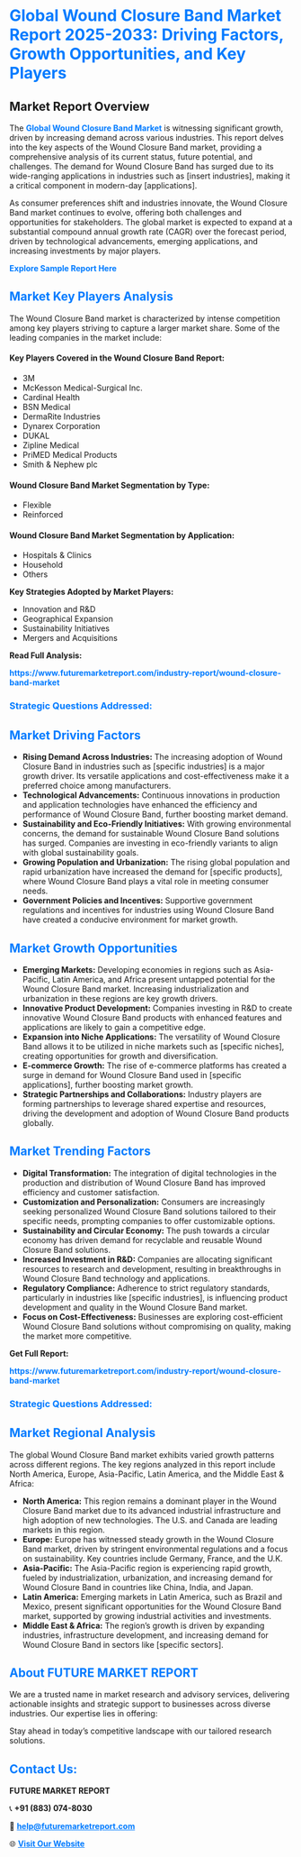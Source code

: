 <h1 style="color: #007BFF;">Global Wound Closure Band Market Report 2025-2033: Driving Factors, Growth Opportunities, and Key Players</h1>

<section id="overview">
<h2>Market Report Overview</h2>
<p>The <a href="https://www.futuremarketreport.com/industry-report/wound-closure-band-market" style="color: #007BFF; text-decoration: none;"><strong>Global Wound Closure Band Market</strong></a> is witnessing significant growth, driven by increasing demand across various industries. This report delves into the key aspects of the Wound Closure Band market, providing a comprehensive analysis of its current status, future potential, and challenges. The demand for Wound Closure Band has surged due to its wide-ranging applications in industries such as [insert industries], making it a critical component in modern-day [applications].</p>
<p>As consumer preferences shift and industries innovate, the Wound Closure Band market continues to evolve, offering both challenges and opportunities for stakeholders. The global market is expected to expand at a substantial compound annual growth rate (CAGR) over the forecast period, driven by technological advancements, emerging applications, and increasing investments by major players.</p>
</section>

<section id="overview">
<p><a href="https://www.futuremarketreport.com/request-sample/reportId=26073" style="color: #007BFF; text-decoration: none;"><strong>Explore Sample Report Here</strong></a></p>
</section>

<section id="key-players">
<h2 style="color: #007BFF;">Market Key Players Analysis</h2>
<p>The Wound Closure Band market is characterized by intense competition among key players striving to capture a larger market share. Some of the leading companies in the market include:</p>
<h4>Key Players Covered in the Wound Closure Band Report:</h4>
<ul><li>3M</li><li>McKesson Medical-Surgical Inc.</li><li>Cardinal Health</li><li>BSN Medical</li><li>DermaRite Industries</li><li>Dynarex Corporation</li><li>DUKAL</li><li>Zipline Medical</li><li>PriMED Medical Products</li><li>Smith &amp; Nephew plc</li></ul>
<h4>Wound Closure Band Market Segmentation by Type:</h4>
<ul><li>Flexible</li><li>Reinforced</li></ul>

<h4>Wound Closure Band Market Segmentation by Application:</h4>
<ul><li>Hospitals &amp; Clinics</li><li>Household</li><li>Others</li></ul>
<p><strong>Key Strategies Adopted by Market Players:</strong></p>
<ul>
<li>Innovation and R&D</li>
<li>Geographical Expansion</li>
<li>Sustainability Initiatives</li>
<li>Mergers and Acquisitions</li>
</ul>
</section>

<section>
<p><strong>Read Full Analysis: </strong></p><a href="https://www.futuremarketreport.com/industry-report/wound-closure-band-market" style="color: #007BFF; text-decoration: none;"><strong>https://www.futuremarketreport.com/industry-report/wound-closure-band-market</strong></a>
<h3 style="color: #007BFF;">Strategic Questions Addressed:</h3>
</section>

<section id="driving-factors">
<h2 style="color: #007BFF;">Market Driving Factors</h2>
<ul>
<li><strong>Rising Demand Across Industries:</strong> The increasing adoption of Wound Closure Band in industries such as [specific industries] is a major growth driver. Its versatile applications and cost-effectiveness make it a preferred choice among manufacturers.</li>
<li><strong>Technological Advancements:</strong> Continuous innovations in production and application technologies have enhanced the efficiency and performance of Wound Closure Band, further boosting market demand.</li>
<li><strong>Sustainability and Eco-Friendly Initiatives:</strong> With growing environmental concerns, the demand for sustainable Wound Closure Band solutions has surged. Companies are investing in eco-friendly variants to align with global sustainability goals.</li>
<li><strong>Growing Population and Urbanization:</strong> The rising global population and rapid urbanization have increased the demand for [specific products], where Wound Closure Band plays a vital role in meeting consumer needs.</li>
<li><strong>Government Policies and Incentives:</strong> Supportive government regulations and incentives for industries using Wound Closure Band have created a conducive environment for market growth.</li>
</ul>
</section>

<section id="growth-opportunities">
<h2 style="color: #007BFF;">Market Growth Opportunities</h2>
<ul>
<li><strong>Emerging Markets:</strong> Developing economies in regions such as Asia-Pacific, Latin America, and Africa present untapped potential for the Wound Closure Band market. Increasing industrialization and urbanization in these regions are key growth drivers.</li>
<li><strong>Innovative Product Development:</strong> Companies investing in R&D to create innovative Wound Closure Band products with enhanced features and applications are likely to gain a competitive edge.</li>
<li><strong>Expansion into Niche Applications:</strong> The versatility of Wound Closure Band allows it to be utilized in niche markets such as [specific niches], creating opportunities for growth and diversification.</li>
<li><strong>E-commerce Growth:</strong> The rise of e-commerce platforms has created a surge in demand for Wound Closure Band used in [specific applications], further boosting market growth.</li>
<li><strong>Strategic Partnerships and Collaborations:</strong> Industry players are forming partnerships to leverage shared expertise and resources, driving the development and adoption of Wound Closure Band products globally.</li>
</ul>
</section>

<section id="trending-factors">
<h2 style="color: #007BFF;">Market Trending Factors</h2>
<ul>
<li><strong>Digital Transformation:</strong> The integration of digital technologies in the production and distribution of Wound Closure Band has improved efficiency and customer satisfaction.</li>
<li><strong>Customization and Personalization:</strong> Consumers are increasingly seeking personalized Wound Closure Band solutions tailored to their specific needs, prompting companies to offer customizable options.</li>
<li><strong>Sustainability and Circular Economy:</strong> The push towards a circular economy has driven demand for recyclable and reusable Wound Closure Band solutions.</li>
<li><strong>Increased Investment in R&D:</strong> Companies are allocating significant resources to research and development, resulting in breakthroughs in Wound Closure Band technology and applications.</li>
<li><strong>Regulatory Compliance:</strong> Adherence to strict regulatory standards, particularly in industries like [specific industries], is influencing product development and quality in the Wound Closure Band market.</li>
<li><strong>Focus on Cost-Effectiveness:</strong> Businesses are exploring cost-efficient Wound Closure Band solutions without compromising on quality, making the market more competitive.</li>
</ul>
</section>

<section>
<p><strong>Get Full Report: </strong></p><a href="https://www.futuremarketreport.com/industry-report/wound-closure-band-market" style="color: #007BFF; text-decoration: none;"><strong>https://www.futuremarketreport.com/industry-report/wound-closure-band-market</strong></a>
<h3 style="color: #007BFF;">Strategic Questions Addressed:</h3>
</section>


<section id="regional-analysis">
<h2 style="color: #007BFF;">Market Regional Analysis</h2>
<p>The global Wound Closure Band market exhibits varied growth patterns across different regions. The key regions analyzed in this report include North America, Europe, Asia-Pacific, Latin America, and the Middle East & Africa:</p>
<ul>
<li><strong>North America:</strong> This region remains a dominant player in the Wound Closure Band market due to its advanced industrial infrastructure and high adoption of new technologies. The U.S. and Canada are leading markets in this region.</li>
<li><strong>Europe:</strong> Europe has witnessed steady growth in the Wound Closure Band market, driven by stringent environmental regulations and a focus on sustainability. Key countries include Germany, France, and the U.K.</li>
<li><strong>Asia-Pacific:</strong> The Asia-Pacific region is experiencing rapid growth, fueled by industrialization, urbanization, and increasing demand for Wound Closure Band in countries like China, India, and Japan.</li>
<li><strong>Latin America:</strong> Emerging markets in Latin America, such as Brazil and Mexico, present significant opportunities for the Wound Closure Band market, supported by growing industrial activities and investments.</li>
<li><strong>Middle East & Africa:</strong> The region’s growth is driven by expanding industries, infrastructure development, and increasing demand for Wound Closure Band in sectors like [specific sectors].</li>
</ul>
</section>

<footer>
<h2 style="color: #007BFF;">About FUTURE MARKET REPORT</h2>
<p>We are a trusted name in market research and advisory services, delivering actionable insights and strategic support to businesses across diverse industries. Our expertise lies in offering:</p>

<p>Stay ahead in today’s competitive landscape with our tailored research solutions.</p>

<h2 style="color: #007BFF;">Contact Us:</h2>
<p><strong>FUTURE MARKET REPORT</strong></p>
<p>📞 <strong>+91 (883) 074-8030</strong></p>
<p>📧 <strong><a href="mailto:help@futuremarketreport.com" style="color: #007BFF;">help@futuremarketreport.com</a></strong></p>
<p>🌐 <strong><a href="https://www.futuremarketreport.com/" style="color: #007BFF;">Visit Our Website</a></strong></p>
</footer>
